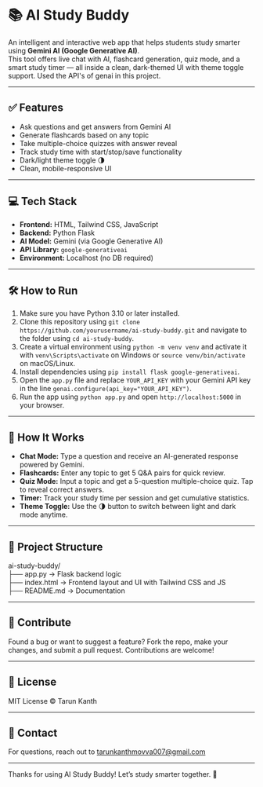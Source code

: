 # 📚 AI Study Buddy

An intelligent and interactive web app that helps students study smarter using **Gemini AI (Google Generative AI)**.  
This tool offers live chat with AI, flashcard generation, quiz mode, and a smart study timer — all inside a clean, dark-themed UI with theme toggle support.
Used the API's of genai in this project.

---

## ✅ Features

- Ask questions and get answers from Gemini AI
- Generate flashcards based on any topic
- Take multiple-choice quizzes with answer reveal
- Track study time with start/stop/save functionality
- Dark/light theme toggle 🌗
- Clean, mobile-responsive UI

---

## 💻 Tech Stack

- **Frontend:** HTML, Tailwind CSS, JavaScript  
- **Backend:** Python Flask  
- **AI Model:** Gemini (via Google Generative AI)  
- **API Library:** `google-generativeai`  
- **Environment:** Localhost (no DB required)  

---

## 🛠️ How to Run

1. Make sure you have Python 3.10 or later installed.  
2. Clone this repository using `git clone https://github.com/yourusername/ai-study-buddy.git` and navigate to the folder using `cd ai-study-buddy`.  
3. Create a virtual environment using `python -m venv venv` and activate it with `venv\Scripts\activate` on Windows or `source venv/bin/activate` on macOS/Linux.  
4. Install dependencies using `pip install flask google-generativeai`.  
5. Open the `app.py` file and replace `YOUR_API_KEY` with your Gemini API key in the line `genai.configure(api_key="YOUR_API_KEY")`.  
6. Run the app using `python app.py` and open `http://localhost:5000` in your browser.  

---

## 🧠 How It Works

- **Chat Mode:** Type a question and receive an AI-generated response powered by Gemini.  
- **Flashcards:** Enter any topic to get 5 Q&A pairs for quick review.  
- **Quiz Mode:** Input a topic and get a 5-question multiple-choice quiz. Tap to reveal correct answers.  
- **Timer:** Track your study time per session and get cumulative statistics.  
- **Theme Toggle:** Use the 🌗 button to switch between light and dark mode anytime.  

---

## 📁 Project Structure

ai-study-buddy/  
├── app.py           → Flask backend logic  
├── index.html       → Frontend layout and UI with Tailwind CSS and JS  
├── README.md        → Documentation  

---

## 🙌 Contribute

Found a bug or want to suggest a feature? Fork the repo, make your changes, and submit a pull request. Contributions are welcome!

---

## 📜 License

MIT License © Tarun Kanth

---

## 📧 Contact

For questions, reach out to [tarunkanthmovva007@gmail.com](mailto:tarunkanthmovva007@gmail.com)

---

Thanks for using AI Study Buddy! Let’s study smarter together. 🚀
